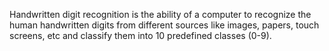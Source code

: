 Handwritten digit recognition is the ability of a computer to recognize the human handwritten digits from different sources like images, papers, touch screens, etc and classify them into 10 predefined classes (0-9).
      

